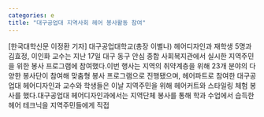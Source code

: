 ```yaml
---
categories: e
title: "대구공업대 지역사회 헤어 봉사활동 참여"
---
```

[한국대학신문 이정환 기자] 대구공업대학교(총장 이별나) 헤어디자인과 재학생 5명과 김효정, 이인화 교수는 지난 17일 대구 동구 안심 종합 사회복지관에서 실시한 지역주민을 위한 봉사 프로그램에 참여했다.이번 행사는 지역의 취약계층을 위해 23개 분야의 다양한 봉사단이 참여해 맞춤형 봉사 프로그램으로 진행됐으며, 헤어파트로 참여한 대구공업대 헤어디자인과 교수와 학생들은 이날 지역주민을 위해 헤어커트와 스타일링 체험 봉사를 했다.대구공업대 헤어디자인과에서는 지역단체 봉사를 통해 학과 수업에서 습득한 헤어 테크닉을 지역주민들에게 직접